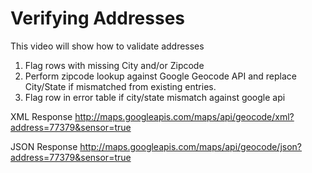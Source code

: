 # Verifying Addresses
This video will show how to validate addresses

1. Flag rows with missing City and/or Zipcode
2. Perform zipcode lookup against Google Geocode API and replace City/State if mismatched from existing entries.
3. Flag row in error table if city/state mismatch against google api


XML Response
http://maps.googleapis.com/maps/api/geocode/xml?address=77379&sensor=true

JSON Response
http://maps.googleapis.com/maps/api/geocode/json?address=77379&sensor=true
